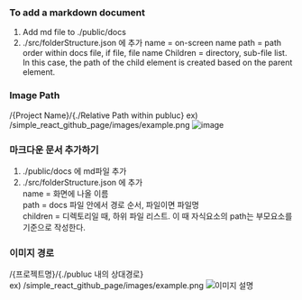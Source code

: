 
### To add a markdown document
1. Add md file to ./public/docs
2. ./src/folderStructure.json 에 추가
name = on-screen name
path = path order within docs file, if file, file name
Children = directory, sub-file list. In this case, the path of the child element is created based on the parent element.



### Image Path
/{Project Name}/{./Relative Path within publuc}
ex) /simple_react_github_page/images/example.png
![image](/simple_react_github_page/images/example.png)



### 마크다운 문서 추가하기
1. ./public/docs 에 md파일 추가
2. ./src/folderStructure.json 에 추가  
name = 화면에 나올 이름  
path = docs 파일 안에서 경로 순서, 파일이면 파일명  
children = 디렉토리일 때, 하위 파일 리스트. 이 때 자식요소의 path는 부모요소를 기준으로 작성한다.



### 이미지 경로
/{프로젝트명}/{./publuc 내의 상대경로}  
ex) /simple_react_github_page/images/example.png
![이미지 설명](/simple_react_github_page/images/example.png)